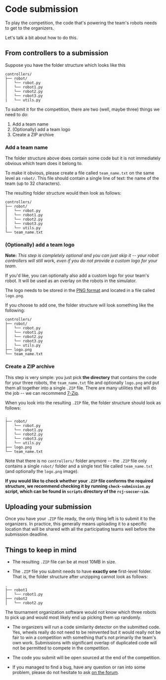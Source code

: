# Code submission

To play the competition, the code that's powering the team's robots needs to
get to the organizers.

Let's talk a bit about how to do this.

## From controllers to a submission

Suppose you have the folder structure which looks like this

```
controllers/
├── robot/
│   └── robot.py
│   └── robot1.py
│   └── robot2.py
│   └── robot3.py
|   └── utils.py
```

To submit it for the competition, there are two (well, maybe three) things we
need to do:
1. Add a team name
2. (Optionally) add a team logo
3. Create a ZIP archive

### Add a team name

The folder structure above does contain some code but it is not immediately
obvious which team does it belong to.

To make it obvious, please create a file called `team_name.txt` on the same
level as `robot/`. This file should contain a single
line of text: the name of the team (up to 32 characters).

The resulting folder structure would then look as follows:

```
controllers/
├── robot/
│   └── robot.py
│   └── robot1.py
│   └── robot2.py
│   └── robot3.py
|   └── utils.py
└── team_name.txt
```

### (Optionally) add a team logo

**Note:** _This step is completely optional and you can just skip it -- your
robot controllers will still work, even if you do not provide a custom logo for
your team_.

If you'd like, you can optionally also add a custom logo for your team's
robot. It will be used as an overlay on the robots in the simulator.

The logo needs to be stored in the [PNG format](https://en.wikipedia.org/wiki/Portable_Network_Graphics)
and located in a file called `logo.png`.

If you choose to add one, the folder structure will look something like the
following:

```
controllers/
├── robot/
│   └── robot.py
│   └── robot1.py
│   └── robot2.py
│   └── robot3.py
|   └── utils.py
├── logo.png
└── team_name.txt
```

### Create a ZIP archive

This step is very simple: you just pick **the directory** that contains
the code for your three robots, the `team_name.txt` file and optionally `logo.png` and put them all
together into a single `.ZIP` file. There are many utilities that will do the
job -- we can recommend [7-Zip](https://www.7-zip.org/).

When you look into the resulting `.ZIP` file, the folder structure should look
as follows:

```
.
├── robot/
│   └── robot.py
│   └── robot1.py
│   └── robot2.py
│   └── robot3.py
|   └── utils.py
├── logo.png
└── team_name.txt
```

Note that there is no `controllers/` folder anymore -- the `.ZIP` file only
contains a single `robot/` folder and a single text file called `team_name.txt`
(and optionally the `logo.png` image).

**If you would like to check whether your `.ZIP` file conforms the required
structure, we recommend checking it by running `check-submission.py` script,
which can be found in `scripts` directory of the `rcj-soccer-sim`.**

## Uploading your submission

Once you have your `.ZIP` file ready, the only thing left is to submit it to
the organizers. In practice, this generally means uploading it to a specific
location that will be shared with all the participating teams well before the
submission deadline.

## Things to keep in mind

- The resulting `.ZIP` file can be at most 10MB in size.

- The `.ZIP` file you submit needs to have **exactly one** first-level
  folder. That is, the folder structure after unzipping cannot look as
  follows:

```
.
├── robot1
│   └── robot1.py
├── robot2
│   └── robot2.py
```

  The tournament organization software would not know which three robots to
  pick up and would most likely end up picking them up randomly.

- The organizers will run a code similarity detector on the submitted code.
    Yes, wheels really do not need to be reinvented but it would really not be
    fair to win a competition with something that's not primarily the team's
    own work. Submissions with significant overlap of duplicated code will not
    be permitted to compete in the competition.

- The code you submit will be open sourced at the end of the competition.

- If you managed to find a bug, have any question or ran into some problem,
    please do not hesitate to ask [on the forum](https://junior.forum.robocup.org/c/robocupjunior-soccer/5).
